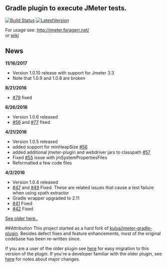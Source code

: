 ## Gradle plugin to execute JMeter tests.  
[![Build Status](https://travis-ci.org/jmeter-gradle-plugin/jmeter-gradle-plugin.svg?branch=master)](https://travis-ci.org/jmeter-gradle-plugin/jmeter-gradle-plugin) [ ![LatestVersion](https://api.bintray.com/packages/jmeter-gradle-plugin/jmeter/jmeter-gradle-plugin/images/download.svg?version=1.0.10-3.3) ](https://bintray.com/jmeter-gradle-plugin/jmeter/jmeter-gradle-plugin/1.0.10-3.3/link)

For usage see: http://jmeter.foragerr.net/  
or [wiki](https://github.com/jmeter-gradle-plugin/jmeter-gradle-plugin/wiki/Getting-Started)

## News
**11/16/2017**
* Version 1.0.10 release with support for Jmeter 3.3
* Note that 1.0.9 and 1.0.8 are broken

**8/21/2016**
* [#79](https://github.com/jmeter-gradle-plugin/jmeter-gradle-plugin/issues/79) fixed

**6/26/2016**
* Version 1.0.6 released
* [#56](https://github.com/jmeter-gradle-plugin/jmeter-gradle-plugin/issues/56) and [#77](https://github.com/jmeter-gradle-plugin/jmeter-gradle-plugin/issues/77) fixed

**4/21/2016**
* Version 1.0.5 released
* added support for minHeapSize [#56](https://github.com/jmeter-gradle-plugin/jmeter-gradle-plugin/issues/56)
* added additional jmeter-plugin and webdriver jars to classpath [#57](https://github.com/jmeter-gradle-plugin/jmeter-gradle-plugin/issues/57)
* Fixed [#55](https://github.com/jmeter-gradle-plugin/jmeter-gradle-plugin/issues/55) issue with jmSystemPropertiesFiles
* Reformatted a few code files

**4/2/2016**
* Version 1.0.4 released
* [#47](https://github.com/jmeter-gradle-plugin/jmeter-gradle-plugin/issues/47) and [#49](https://github.com/jmeter-gradle-plugin/jmeter-gradle-plugin/issues/49) Fixed. These are related issues that cause a test failure when using xpath extractor
* Gradle wrapper upgraded to 2.11
* [#41](https://github.com/jmeter-gradle-plugin/jmeter-gradle-plugin/issues/41) Fixed
* [#42](https://github.com/jmeter-gradle-plugin/jmeter-gradle-plugin/issues/42) Fixed

[See older here..](https://github.com/jmeter-gradle-plugin/jmeter-gradle-plugin/wiki/Release-Notes)

##Attribution
This project started as a hard fork of [kulya/jmeter-gradle-plugin](https://github.com/kulya/jmeter-gradle-plugin). Besides defect fixes and feature enhancements, most of the original codebase has been re-written since. 

If you are a user of the older plugin see [here]() for easy migration to this version of the plugin. If you're a developer familiar with the older plugin, see [here]() for notes about major changes.
